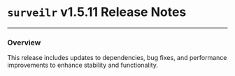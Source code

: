 # `surveilr` v1.5.11 Release Notes

---

### Overview
This release includes updates to dependencies, bug fixes, and performance improvements to enhance stability and functionality.